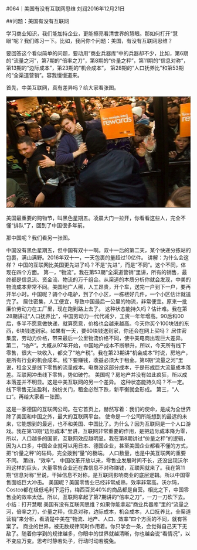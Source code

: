 #064｜美国有没有互联网思维
刘润2016年12月21日

##问题：美国有没有互联网

学习商业知识，我们能加持企业，更能擦亮看清世界的慧眼。那如何打开“慧眼”呢？我们练习一下。比如，我问你个问题：美国，有没有互联网思维？

要回答这个看似简单的问题，要动用“商业兵器库”中的兵器却不少，比如，第6期的“流量之河”，第7期的“倍率之刀”，第8期的“价量之秤”，第11期的“信息对称”，第13期的“边际成本”，第23期的“机会成本”， 第28期的“人口抚养比”和第53期的“全渠道营销”。容我慢慢道来。

首先，中美互联网，真有差异吗？给大家看张图。

![](./_image/2017-08-05-16-54-03.jpg)

美国最重要的购物节，叫黑色星期五。凌晨大门一拉开，你看看这些人，完全不懂“排队”了，回到了中国很多年前。

那中国呢？我们看另一张图。

中国没有黑色星期五，但中国有双十一啊。双十一后的第二天，某个快递分拣站的包裹，满山满野。2016年双十一，一天包裹的量超过10亿件。
讲解：为什么会这样？
中国的互联网比美国更先进了吗？不是“先进”，而是“不同”。这个不同，体现在四个方面。
第一，“物流”。我在第53期“全渠道营销”里讲，所有的销售，最终都是信息流、资金流、物流的万千组合。从渠道的本质分析你就会发现，中美的物流成本非常不同。美国地广人稀，人工昂贵，开个车，送完一户到下一户，要再开半小时。中国呢？骑个小电驴，到了个小区，一栋楼好几件，一个小区估计就送完了。
居住密集，人工便宜，导致中国最后一公里的物流，非常便宜。原来一批廉价劳动力在工厂里，现在跑到路上去了。
这种状态能持久吗？估计难。我在第28期讲过“人口抚养比”，中国劳动力一代代减少，工资一年年增高。90后和00后，多半不愿意做快递，就算愿意，价格也会越来越高。今天你买个100块钱的东西，6块钱送到家。如果有一天，要60块钱送到家，你还会在网上买吗？
居住密集度，劳动力价格，带来最后一公里物流价格不同，使中美电商出现巨大差异。
第二，“地产”。大概从97年开始，中国地产成本不断攀升，所以，今天所有线下零售，很大一块收入，都交了“地产税”。我在第23期讲“机会成本”时说，房地产，是所有行业的机会成本。线下要赚钱，收益必须大于租金。第6期“流量之河”里说，租金又是线下零售的流量成本。电商没这部分成本，于是形成巨大流量成本落差。互联网冲击线下零售，势如破竹。
美国呢？房地产并没有如此疯狂，所以成本落差并不明显。这是中美互联网的另一个差异。
这种状态能持久吗？不一定。线下零售无法盈利，纷纷关门，租金必然下跌，新平衡就会形成。
第三，“人口”。再给大家看一张图。

这是一家德国的互联网公司。在它首页上，赫然写着：我们的使命，是成为全世界除了美国和中国之外，最大的互联网平台。
使命是一个公司所能想到的最远的未来，它能想到的最远，也不和美国、中国比了。为什么？因为互联网是一个人口游戏。我在第13期“边际成本”里讲，互联网非常重要的作用，是把边际成本降为零，所以，人口越多的国家，互联网效应越明显。我在第8期讲过“价量之秤”的逻辑，因为人口多，中国企业就可以用日本、德国企业，甚至美国企业都看不懂的方式，把“价量之秤”的砝码，完全拨到“量”的极端。
人口数量，也是中美互联网的重要不同。
第四，“效率”。
中国改革开放以来，零售业发展时间不长，还没出现沃尔玛这样的巨头，大量零售企业还在靠信息不对称赚钱，互联网就来了。我在第11期“信息对称”里说，干掉信息不对称，是互联网影响商业的底层逻辑。所以中国零售面临巨大冲击。
美国呢？美国零售业已经非常成熟，效率非常高。沃尔玛，Costco都在极低毛利下运行，梅西百货40%的商品都是自营。相比之下，中国零售业的效率太低。所以，互联网拿起了第7期讲的“倍率之刀”，一刀一刀砍下去。
小结：打开慧眼
美国有没有互联网思维？如果你能拿起“商业兵器库”里的“流量之河，倍率之刀，价量之秤，信息对称，边际成本，机会成本，人口抚养比，全渠道营销”来分析，看清楚中美在“物流、地产、人口、效率”四个方面的不同，就有答案了。
商业的世界，被无数规律同时作用着。你只学会一条，会觉得自己天下无敌了。随着你学到的规律越多，你眼中的世界就越清晰，你也越会说“看情况”，以不变应万变。思考时静若处子，行动时动若脱兔。